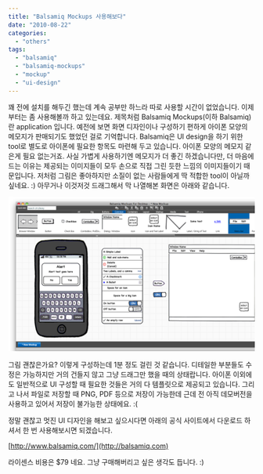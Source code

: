 ```yaml
---
title: "Balsamiq Mockups 사용해보다"
date: "2010-08-22"
categories: 
  - "others"
tags: 
  - "balsamiq"
  - "balsamiq-mockups"
  - "mockup"
  - "ui-design"
---
```


꽤 전에 설치를 해두긴 했는데 계속 공부만 하느라 따로 사용할 시간이 없었습니다. 이제부터는 좀 사용해볼까 하고 있는데요. 제목처럼 Balsamiq Mockups(이하 Balsamiq)란 application 입니다. 예전에 보면 화면 디자인이나 구성하기 편하게 아이폰 모양의 메모지가 판매되기도 했었던 걸로 기억합니다. Balsamiq은 UI design을 하기 위한 tool로 별도로 아이폰에 필요한 항목도 마련해 두고 있습니다. 아이폰 모양의 메모지 같은게 필요 없는거죠. 사실 가볍게 사용하기엔 메모지가 더 좋긴 하겠습니다만, 더 마음에 드는 이유는 제공되는 이미지들이 모두 손으로 직접 그린 듯한 느낌의 이미지들이기 때문입니다. 저처럼 그림은 좋아하지만 소질이 없는 사람들에게 딱 적합한 tool이 아닐까 싶네요. :) 아무거나 이것저것 드래그해서 막 나열해본 화면은 아래와 같습니다.

[![](images/스크린샷-2010-08-22-오후-6.40.31.png "스크린샷 2010-08-22 오후 6.40.31")](https://blurblah.net/wp-content/uploads/2010/08/스크린샷-2010-08-22-오후-6.40.31.png)

  

그림 괜찮은가요? 이렇게 구성하는데 1분 정도 걸린 것 같습니다. 디테일한 부분들도 수정은 가능하지만 거의 건들지 않고 그냥 드래그만 했을 때의 상태랍니다. 아이폰 이외에도 일반적으로 UI 구성할 때 필요한 것들은 거의 다 템플릿으로 제공되고 있습니다. 그리고 나서 파일로 저장할 때 PNG, PDF 등으로 저장이 가능한데 근데 전 아직 데모버전을 사용하고 있어서 저장이 불가능한 상태에요. :(

  

정말 괜찮고 멋진 UI 디자인을 해보고 싶으시다면 아래의 공식 사이트에서 다운로드 하셔서 한 번 사용해보시면 되겠습니다.

[http://www.balsamiq.com/](http://balsamiq.com)

라이센스 비용은 $79 네요. 그냥 구매해버리고 싶은 생각도 듭니다. :)
